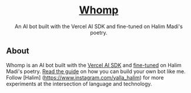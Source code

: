 <a href="www.halimmadi.com">
  <h1 align="center">Whomp</h1>
</a>

<p align="center">
  An AI bot built with the Vercel AI SDK and fine-tuned on Halim Madi's poetry.
</p>

## About

Whomp is an AI bot built with the [Vercel AI SDK](https://sdk.vercel.ai/docs) and [fine-tuned](https://openai.com/blog/gpt-3-5-turbo-fine-tuning-and-api-updates) on Halim Madi's poetry. [Read the guide](https://vercel.com/guides/fine-tuning-openai-nextjs) on how you can build your own bot like me. Follow [Halim] (https://www.instagram.com/yalla_halim) for more experiments at the intersection of language and technology.